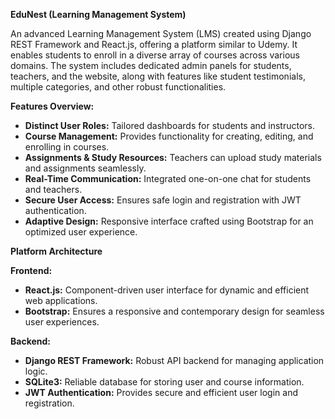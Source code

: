 **EduNest (Learning Management System)**

An advanced Learning Management System (LMS) created using Django REST Framework and React.js, offering a platform similar to Udemy. It enables students to enroll in a diverse array of courses across various domains. The system includes dedicated admin panels for students, teachers, and the website, along with features like student testimonials, multiple categories, and other robust functionalities.

**Features Overview:**  
- **Distinct User Roles:** Tailored dashboards for students and instructors.  
- **Course Management:** Provides functionality for creating, editing, and enrolling in courses.  
- **Assignments & Study Resources:** Teachers can upload study materials and assignments seamlessly.  
- **Real-Time Communication:** Integrated one-on-one chat for students and teachers.  
- **Secure User Access:** Ensures safe login and registration with JWT authentication.  
- **Adaptive Design:** Responsive interface crafted using Bootstrap for an optimized user experience.

**Platform Architecture**

**Frontend:**  
- **React.js:** Component-driven user interface for dynamic and efficient web applications.  
- **Bootstrap:** Ensures a responsive and contemporary design for seamless user experiences.  

**Backend:**  
- **Django REST Framework:** Robust API backend for managing application logic.  
- **SQLite3:** Reliable database for storing user and course information.  
- **JWT Authentication:** Provides secure and efficient user login and registration.
